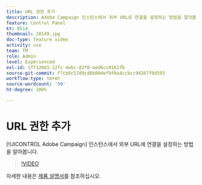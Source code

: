 ```yaml
---
title: URL 권한 추가
description: Adobe Campaign 인스턴스에서 외부 URL로 연결을 설정하는 방법을 알아봅니다.
feature: Control Panel
kt: 8514
thumbnail: 28149.jpg
doc-type: feature video
activity: use
team: TM
role: Admin
level: Experienced
exl-id: 1f7120d1-12fc-4ebc-82f0-aed6cc01617b
source-git-commit: f7cb6c57d9cd6b00def9f0a4ccbcc94267f0d593
workflow-type: tm+mt
source-wordcount: '50'
ht-degree: 100%

---
```


# URL 권한 추가

[!UICONTROL Adobe Campaign] 인스턴스에서 외부 URL에 연결을 설정하는 방법을 알아봅니다.

>[!VIDEO](https://video.tv.adobe.com/v/28149?quality=12)

자세한 내용은 [제품 설명서](https://experienceleague.adobe.com/docs/control-panel/using/instances-settings/url-permissions.html?lang=ko)를 참조하십시오.
